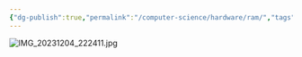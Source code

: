 ```yaml
---
{"dg-publish":true,"permalink":"/computer-science/hardware/ram/","tags":["unfinished"],"noteIcon":"1"}
---
```


![IMG_20231204_222411.jpg](/img/user/_Bit%20Lab%20Organisation/Bit%20Lab%20Site%20Images/IMG_20231204_222411.jpg)